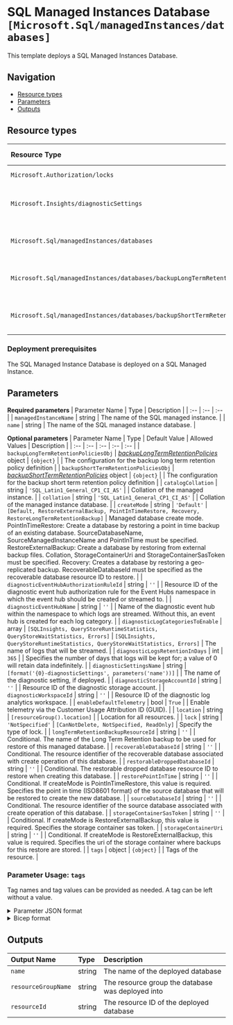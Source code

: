 # SQL Managed Instances Database `[Microsoft.Sql/managedInstances/databases]`

This template deploys a SQL Managed Instances Database.

## Navigation

- [Resource types](#Resource-types)
- [Parameters](#Parameters)
- [Outputs](#Outputs)

## Resource types

| Resource Type | API Version |
| :-- | :-- |
| `Microsoft.Authorization/locks` | [2017-04-01](https://docs.microsoft.com/en-us/azure/templates/Microsoft.Authorization/2017-04-01/locks) |
| `Microsoft.Insights/diagnosticSettings` | [2021-05-01-preview](https://docs.microsoft.com/en-us/azure/templates/Microsoft.Insights/2021-05-01-preview/diagnosticSettings) |
| `Microsoft.Sql/managedInstances/databases` | [2021-05-01-preview](https://docs.microsoft.com/en-us/azure/templates/Microsoft.Sql/2021-05-01-preview/managedInstances/databases) |
| `Microsoft.Sql/managedInstances/databases/backupLongTermRetentionPolicies` | [2021-02-01-preview](https://docs.microsoft.com/en-us/azure/templates/Microsoft.Sql/2021-02-01-preview/managedInstances/databases/backupLongTermRetentionPolicies) |
| `Microsoft.Sql/managedInstances/databases/backupShortTermRetentionPolicies` | [2017-03-01-preview](https://docs.microsoft.com/en-us/azure/templates/Microsoft.Sql/2017-03-01-preview/managedInstances/databases/backupShortTermRetentionPolicies) |

### Deployment prerequisites

The SQL Managed Instance Database is deployed on a SQL Managed Instance.

## Parameters

**Required parameters**
| Parameter Name | Type | Description |
| :-- | :-- | :-- |
| `managedInstanceName` | string | The name of the SQL managed instance. |
| `name` | string | The name of the SQL managed instance database. |

**Optional parameters**
| Parameter Name | Type | Default Value | Allowed Values | Description |
| :-- | :-- | :-- | :-- | :-- |
| `backupLongTermRetentionPoliciesObj` | _[backupLongTermRetentionPolicies](backupLongTermRetentionPolicies/readme.md)_ object | `{object}` |  | The configuration for the backup long term retention policy definition |
| `backupShortTermRetentionPoliciesObj` | _[backupShortTermRetentionPolicies](backupShortTermRetentionPolicies/readme.md)_ object | `{object}` |  | The configuration for the backup short term retention policy definition |
| `catalogCollation` | string | `'SQL_Latin1_General_CP1_CI_AS'` |  | Collation of the managed instance. |
| `collation` | string | `'SQL_Latin1_General_CP1_CI_AS'` |  | Collation of the managed instance database. |
| `createMode` | string | `'Default'` | `[Default, RestoreExternalBackup, PointInTimeRestore, Recovery, RestoreLongTermRetentionBackup]` | Managed database create mode. PointInTimeRestore: Create a database by restoring a point in time backup of an existing database. SourceDatabaseName, SourceManagedInstanceName and PointInTime must be specified. RestoreExternalBackup: Create a database by restoring from external backup files. Collation, StorageContainerUri and StorageContainerSasToken must be specified. Recovery: Creates a database by restoring a geo-replicated backup. RecoverableDatabaseId must be specified as the recoverable database resource ID to restore. |
| `diagnosticEventHubAuthorizationRuleId` | string | `''` |  | Resource ID of the diagnostic event hub authorization rule for the Event Hubs namespace in which the event hub should be created or streamed to. |
| `diagnosticEventHubName` | string | `''` |  | Name of the diagnostic event hub within the namespace to which logs are streamed. Without this, an event hub is created for each log category. |
| `diagnosticLogCategoriesToEnable` | array | `[SQLInsights, QueryStoreRuntimeStatistics, QueryStoreWaitStatistics, Errors]` | `[SQLInsights, QueryStoreRuntimeStatistics, QueryStoreWaitStatistics, Errors]` | The name of logs that will be streamed. |
| `diagnosticLogsRetentionInDays` | int | `365` |  | Specifies the number of days that logs will be kept for; a value of 0 will retain data indefinitely. |
| `diagnosticSettingsName` | string | `[format('{0}-diagnosticSettings', parameters('name'))]` |  | The name of the diagnostic setting, if deployed. |
| `diagnosticStorageAccountId` | string | `''` |  | Resource ID of the diagnostic storage account. |
| `diagnosticWorkspaceId` | string | `''` |  | Resource ID of the diagnostic log analytics workspace. |
| `enableDefaultTelemetry` | bool | `True` |  | Enable telemetry via the Customer Usage Attribution ID (GUID). |
| `location` | string | `[resourceGroup().location]` |  | Location for all resources. |
| `lock` | string | `'NotSpecified'` | `[CanNotDelete, NotSpecified, ReadOnly]` | Specify the type of lock. |
| `longTermRetentionBackupResourceId` | string | `''` |  | Conditional. The name of the Long Term Retention backup to be used for restore of this managed database. |
| `recoverableDatabaseId` | string | `''` |  | Conditional. The resource identifier of the recoverable database associated with create operation of this database. |
| `restorableDroppedDatabaseId` | string | `''` |  | Conditional. The restorable dropped database resource ID to restore when creating this database. |
| `restorePointInTime` | string | `''` |  | Conditional. If createMode is PointInTimeRestore, this value is required. Specifies the point in time (ISO8601 format) of the source database that will be restored to create the new database. |
| `sourceDatabaseId` | string | `''` |  | Conditional. The resource identifier of the source database associated with create operation of this database. |
| `storageContainerSasToken` | string | `''` |  | Conditional. If createMode is RestoreExternalBackup, this value is required. Specifies the storage container sas token. |
| `storageContainerUri` | string | `''` |  | Conditional. If createMode is RestoreExternalBackup, this value is required. Specifies the uri of the storage container where backups for this restore are stored. |
| `tags` | object | `{object}` |  | Tags of the resource. |


### Parameter Usage: `tags`

Tag names and tag values can be provided as needed. A tag can be left without a value.

<details>

<summary>Parameter JSON format</summary>

```json
"tags": {
    "value": {
        "Environment": "Non-Prod",
        "Contact": "test.user@testcompany.com",
        "PurchaseOrder": "1234",
        "CostCenter": "7890",
        "ServiceName": "DeploymentValidation",
        "Role": "DeploymentValidation"
    }
}
```

</details>

<details>

<summary>Bicep format</summary>

```bicep
tags: {
    Environment: 'Non-Prod'
    Contact: 'test.user@testcompany.com'
    PurchaseOrder: '1234'
    CostCenter: '7890'
    ServiceName: 'DeploymentValidation'
    Role: 'DeploymentValidation'
}
```

</details>
<p>

## Outputs

| Output Name | Type | Description |
| :-- | :-- | :-- |
| `name` | string | The name of the deployed database |
| `resourceGroupName` | string | The resource group the database was deployed into |
| `resourceId` | string | The resource ID of the deployed database |

